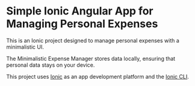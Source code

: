 # Simple Ionic Angular App for Managing Personal Expenses

This is an Ionic project designed to manage personal expenses with a minimalistic UI.

The Minimalistic Expense Manager stores data locally, ensuring that personal data stays on your device.


This project uses [Ionic](https://ionicframework.com/) as an app development platform and the [Ionic CLI](https://ionicframework.com/docs/cli).
